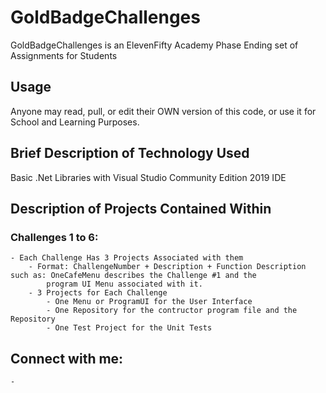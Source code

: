 # GoldBadgeChallenges

GoldBadgeChallenges is an ElevenFifty Academy Phase Ending set of Assignments for Students


## Usage

Anyone may read, pull, or edit their OWN version of this code, or use it for School and Learning Purposes.


## Brief Description of Technology Used

Basic .Net Libraries with Visual Studio Community Edition 2019 IDE


## Description of Projects Contained Within

### Challenges 1 to 6:

	- Each Challenge Has 3 Projects Associated with them 
		- Format: ChallengeNumber + Description + Function Description such as: OneCafeMenu describes the Challenge #1 and the
			program UI Menu associated with it. 
		- 3 Projects for Each Challenge
			- One Menu or ProgramUI for the User Interface
			- One Repository for the contructor program file and the Repository
			- One Test Project for the Unit Tests 
	
	
## Connect with me:

[website]: https://www.linkedin.com/in/erik-heath-77174b7b/



	- 
	
	